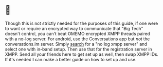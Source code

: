 # 💬

Though this is not strictly needed for the purposes of this guide, if one were to want or require an encrypted way to communicate that "Big Tech" doesn't control, you can't beat OMEMO encrypted XMPP threads paired with a no-log server. For android, use the Conversations app but *not* the conversations.im server. Simply [search](duck.com) for a "no log xmpp server" and select one with in-band setup. Then use that for the registration server in XMPP. Send all your friends here to get set up as well, then swap XMPP IDs. If it's needed I can make a better guide on how to set up and use.
